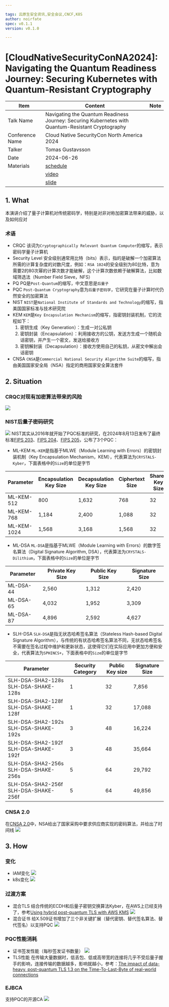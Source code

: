 ```yaml
---

tags: 云原生安全资讯,安全会议,CNCF,K8S
author: noirfate
spec: v0.1.1
version: v0.1.0

---
```


# [CloudNativeSecurityConNA2024]: Navigating the Quantum Readiness Journey: Securing Kubernetes with Quantum-Resistant Cryptography

| Item            | Content        | Note     |
|-----------------|----------------|----------|
| Talk Name   | Navigating the Quantum Readiness Journey: Securing Kubernetes with Quantum-Resistant Cryptography |
| Conference Name | Cloud Native SecurityCon North America 2024 |
| Talker          |  Tomas Gustavsson  |
| Date            | 2024-06-26 |
| Materials       | [schedule](https://cloudnativesecurityconna24.sched.com/event/1dCUC/navigating-the-quantum-readiness-journey-securing-kubernetes-with-quantum-resistant-cryptography-tomas-gustavsson-keyfactor)   |
|                 | [video](https://youtu.be/kIrBL32Kjd8)      |
|                 | [slide](https://static.sched.com/hosted_files/cloudnativesecurityconna24/91/Tomas%20Gustavsson-Quantum-Resistant-Cryptography-Seattle-2024.pdf)      |

## 1. What
本演讲介绍了量子计算机对传统密码学，特别是对非对称加密算法带来的威胁，以及如何应对

### 术语
- CRQC
该词为`Cryptographically Relevant Quantum Computer`的缩写，表示密码学量子计算机
- Security Level
安全级别通常用比特（bits）表示，指的是破解一个加密算法所需的计算复杂度的对数尺度，例如：`RSA 1024`的安全级别为80比特，意为需要2的80次幂的计算次数才能破解，这个计算次数依赖于破解算法，比如数域筛选法（Number Field Sieve，NFS）
- PQ
PQ是`Post-Quantum`的缩写，中文意思是`后量子`
- PQC
`Post-Quantum Cryptography`意为`后量子密码学`，它研究在量子计算时代仍然安全的加密算法
- NIST
`NIST`是`National Institute of Standards and Technology`的缩写，指美国国家标准与技术研究院
- KEM
`KEM`是`Key Encapsulation Mechanism`的缩写，指密钥封装机制，它的流程如下：
    1. 密钥生成（Key Generation）：生成一对公私钥
    2. 密钥封装（Encapsulation）：利用接收方的公钥，发送方生成一个随机会话密钥，并产生一个密文，发送给接收方
    3. 密钥解封装（Decapsulation）：接收方使用自己的私钥，从密文中解出会话密钥
- CNSA
`CNSA`是`Commercial National Security Algorithm Suite`的缩写，指由美国国家安全局（NSA）指定的商用国家安全算法套件

## 2. Situation
### CRQC对现有加密算法带来的风险
![](./image/2024-12-26/crqc.png)

### NIST后量子密码研究
![](./image/2024-12-26/pgc.png)
NIST其实从2016年就开始了PQC标准的研究，在2024年8月13日发布了最终标准[FIPS 203](https://csrc.nist.gov/pubs/fips/203/final)、[FIPS 204](https://csrc.nist.gov/pubs/fips/204/final)、[FIPS 205](https://csrc.nist.gov/pubs/fips/205/final)，公布了3个PQC：

- ML-KEM
`ML-KEM`是指基于MLWE（Module Learning with Errors）的密钥封装机制（Key Encapsulation Mechanism，KEM），代表算法为`CRYSTALS-Kyber`，下面表格中的`Size`的单位是字节

| Parameter | Encapsulation Key Size | Decapsulation Key Size |	Ciphertext Size | Shared Key Size |
| ---- | ---- | ---- | ---- | ---- |
| ML-KEM-512 | 800 | 1,632 | 768 | 32 |
| ML-KEM-768 | 1,184 | 2,400 | 1,088 | 32 |
| ML-KEM-1024 | 1,568 | 3,168 | 1,568 | 32 |

- ML-DSA
`ML-DSA`是指基于MLWE（Module Learning with Errors）的数字签名算法（Digital Signature Algorithm, DSA），代表算法为`CRYSTALS-Dilithium`，下面表格中的`Size`的单位是字节

| Parameter | Private Key Size | Public Key Size | Signature Size |
| ---- | ---- | ---- | ---- |
| ML-DSA-44 | 2,560 | 1,312 | 2,420 |
| ML-DSA-65 | 4,032 | 1,952 | 3,309 |
| ML-DSA-87 | 4,896 | 2,592 | 4,627 |

- SLH-DSA
`SLH-DSA`是指无状态哈希签名算法（Stateless Hash-based Digital Signature Algorithm），与传统的有状态哈希签名算法不同，无状态哈希签名不需要在签名过程中维护和更新状态，这使得它们在实际应用中更加方便和安全，代表算法为`SPHINCS+`，下面表格中的`Size`的单位是字节

| Parameter | Security Category | Public Key size | Signature Size |
| ---- | ---- | ---- | ---- |
| SLH-DSA-SHA2-128s SLH-DSA-SHAKE-128s | 1 | 32 | 7,856 |
| SLH-DSA-SHA2-128f SLH-DSA-SHAKE-128f | 1 | 32 | 17,088 |
| SLH-DSA-SHA2-192s SLH-DSA-SHAKE-192s | 3 | 48 | 16,224 |
| SLH-DSA-SHA2-192f SLH-DSA-SHAKE-192f | 3 | 48 | 35,664 |
| SLH-DSA-SHA2-256s SLH-DSA-SHAKE-256s | 5 | 64 | 29,792 |
| SLH-DSA-SHA2-256f SLH-DSA-SHAKE-256f | 5 | 64 | 49,856 |

### CNSA 2.0
在[CNSA 2.0](https://media.defense.gov/2022/Sep/07/2003071834/-1/-1/0/CSA_CNSA_2.0_ALGORITHMS_.PDF)中，NSA给出了国家采购中要求供应商实现的密码算法，并给出了时间线
![](./image/2024-12-26/cnsa2.0.png)

## 3. How
### 变化
- IAM变化
![](./image/2024-12-26/iam.png)
- k8s变化
![](./image/2024-12-26/k8s.png)
### 过渡方案
- 混合TLS
结合传统的ECDH和后量子密钥交换算法Kyber，在AWS上已经支持了，参考[Using hybrid post-quantum TLS with AWS KMS](https://docs.aws.amazon.com/kms/latest/developerguide/pqtls.html)
![](./image/2024-12-26/tls.png)
- 混合证书
给X.509证书增加了三个非关键扩展（替代密钥、替代签名算法、替代签名）以支持PQC
![](./image/2024-12-26/x509.png)
### PQC性能消耗
- 证书签发性能（每秒签发证书数量）
![](./image/2024-12-26/issue.png)
- TLS性能
在传输大量数据时，低丢包、低或高带宽的连接将几乎不受后量子握手的影响，连接传输的数据越多，影响就越小，参考：[The impact of data-heavy, post-quantum TLS 1.3 on the Time-To-Last-Byte of real-world connections](https://csrc.nist.gov/csrc/media/Events/2024/fifth-pqc-standardization-conference/documents/papers/the-impact-of-data-heavy-post-quantum.pdf)
### EJBCA
支持PQC的开源CA
![](./image/2024-12-26/ejbca.png)
